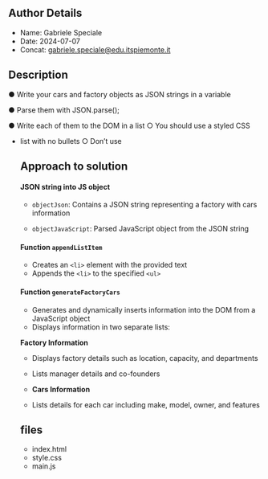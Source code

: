 ## Author Details

* Name: Gabriele Speciale
* Date: 2024-07-07
* Concat: gabriele.speciale@edu.itspiemonte.it



## Description

● Write your cars and factory objects as JSON strings in a variable
   
● Parse them with JSON.parse();

● Write each of them to the DOM in a list
 ○ You should use a styled CSS <ul><li> list with no bullets
 ○ Don’t use <table>



## Approach to solution

#### JSON string into JS object
- `objectJson`: Contains a JSON string representing a factory with cars information

- `objectJavaScript`: Parsed JavaScript object from the JSON string

#### Function `appendListItem`
- Creates an `<li>` element with the provided text
- Appends the `<li>` to the specified `<ul>`


#### Function `generateFactoryCars`
- Generates and dynamically inserts information into the DOM from a JavaScript object
- Displays information in two separate lists:

**Factory Information**
- Displays factory details such as location, capacity, and departments
- Lists manager details and co-founders

- **Cars Information**
- Lists details for each car including make, model, owner, and features



## files

* index.html
* style.css
* main.js